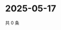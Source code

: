# 2025-05-17

共 0 条

<!-- BEGIN ZHIHUVIDEO -->
<!-- 最后更新时间 Sat May 17 2025 17:10:49 GMT+0800 (China Standard Time) -->

<!-- END ZHIHUVIDEO -->
